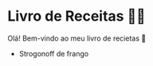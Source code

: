 # Livro de Receitas :man_cook:

Olá! Bem-vindo ao meu livro de recietas :wave:

- Strogonoff de frango
